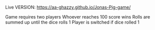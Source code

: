 Live VERSION: https://aa-ghazzy.github.io/Jonas-Pig-game/

Game requires two players
Whoever reaches 100 score wins
Rolls are summed up until the dice rolls 1
Player is switched if dice rolled 1

